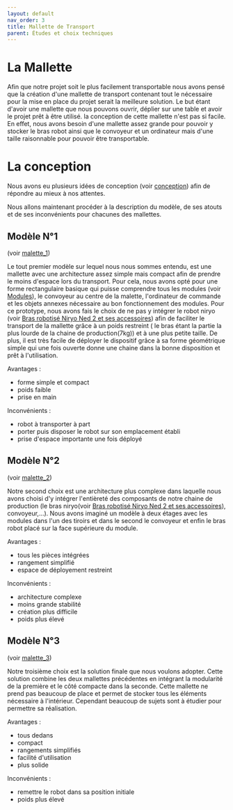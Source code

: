 ```yaml
---
layout: default
nav_order: 3
title: Mallette de Transport
parent: Études et choix techniques
---
```


# La Mallette

Afin que notre projet soit le plus facilement transportable nous avons pensé
que la création d'une mallette de transport contenant tout le nécessaire pour la
mise en place du projet serait la meilleure solution. Le but étant d'avoir une mallette que nous pouvons ouvrir, déplier sur une table et avoir le projet prêt à être utilisé.
la conception de cette mallette n'est pas si facile. En effet, nous avons besoin d'une mallette assez grande pour pouvoir y stocker le bras robot ainsi que le convoyeur et un ordinateur mais d'une taille raisonnable pour pouvoir être transportable.

# La conception

Nous avons eu plusieurs idées de conception (voir [conception](../conception/conception.md)) afin de répondre au mieux à nos attentes.

Nous allons maintenant procéder à la description du modèle, de ses atouts et de ses inconvénients pour chacunes des mallettes.


## Modèle N°1
(voir [malette_1](../conception/mallette_1.md))


Le tout premier modèle sur lequel nous nous sommes entendu, est une mallette avec une architecture assez simple mais compact afin de prendre le moins d'espace lors du transport. Pour cela, nous avons opté pour une forme rectangulaire basique qui puisse comprendre tous les modules (voir [Modules](../applications/applications.md)), le convoyeur au centre de la malette, l'ordinateur de commande et les objets annexes nécessaire au bon fonctionnement des modules. Pour ce prototype, nous avons fais le choix de ne pas y intégrer le robot niryo (voir [Bras robotisé Niryo Ned 2 et ses accessoires](niryo.md)) afin de faciliter le transport de la mallette grâce à un poids restreint ( le bras étant la partie la plus lourde de la chaine de production(7kg)) et à une plus petite taille.
De plus, il est très facile de déployer le dispositif grâce à sa forme géométrique simple qui une fois ouverte donne une chaine dans la bonne disposition et prêt à l'utilisation.

Avantages :


- forme simple et compact
- poids faible
- prise en main


Inconvénients :


- robot à transporter à part
- porter puis disposer le robot sur son emplacement établi
- prise d'espace importante une fois déployé


## Modèle N°2
(voir [malette_2](../conception/mallette_2.md))

Notre second choix est une architecture plus complexe dans laquelle nous avons choisi d'y intégrer l'entièreté des composants de notre chaine de production (le bras niryo(voir [Bras robotisé Niryo Ned 2 et ses accessoires](niryo.md)), convoyeur,...). Nous avons imaginé un modèle à deux étages avec les modules dans l'un des tiroirs et dans le second le convoyeur et enfin le bras robot placé sur la face supérieure du module.

Avantages :

- tous les pièces intégrées
- rangement simplifié
- espace de déployement restreint

Inconvénients :

- architecture complexe
- moins grande stabilité
- création plus difficile 
- poids plus élevé


## Modèle N°3
(voir [malette_3](../conception/mallette_3.md))

Notre troisième choix est la solution finale que nous voulons adopter. Cette solution combine les deux mallettes précédentes en intégrant la modularité de la première et le côté compacte dans la seconde. Cette mallette ne prend pas beaucoup de place et permet de stocker tous les éléments nécessaire à l'intérieur. Cependant beaucoup de sujets sont à étudier pour permettre sa réalisation.

Avantages :

- tous dedans
- compact
- rangements simplifiés
- facilité d'utilisation
- plus solide

Inconvénients :

- remettre le robot dans sa position initiale
- poids plus élevé

